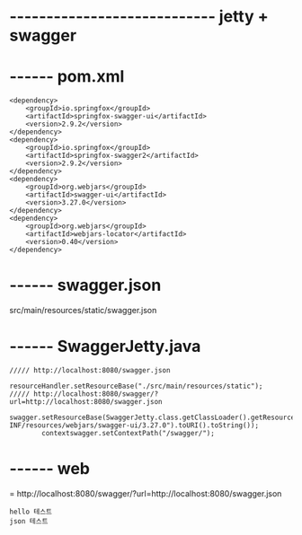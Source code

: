 
# ---------------------------- jetty + swagger
# ------  pom.xml
```
<dependency> 
	<groupId>io.springfox</groupId> 
	<artifactId>springfox-swagger-ui</artifactId> 
	<version>2.9.2</version> 
</dependency> 
<dependency>
    <groupId>io.springfox</groupId>
    <artifactId>springfox-swagger2</artifactId>
    <version>2.9.2</version>
</dependency>
<dependency>
    <groupId>org.webjars</groupId>
    <artifactId>swagger-ui</artifactId>
    <version>3.27.0</version>
</dependency>
<dependency>
    <groupId>org.webjars</groupId>
    <artifactId>webjars-locator</artifactId>
    <version>0.40</version>
</dependency>
```

# ------  swagger.json
src/main/resources/static/swagger.json

# ------ SwaggerJetty.java
```
///// http://localhost:8080/swagger.json
        resourceHandler.setResourceBase("./src/main/resources/static");
///// http://localhost:8080/swagger/?url=http://localhost:8080/swagger.json
        swagger.setResourceBase(SwaggerJetty.class.getClassLoader().getResource("META-INF/resources/webjars/swagger-ui/3.27.0").toURI().toString());
        contextswagger.setContextPath("/swagger/");
```

# ------ web
= http://localhost:8080/swagger/?url=http://localhost:8080/swagger.json
```
hello 테스트
json 테스트
```

